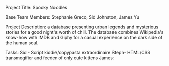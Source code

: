 Project Title: Spooky Noodles

Base Team Members: Stephanie Greco, Sid Johnston, James Yu

Project Description: a database presenting urban legends and mysterious stories for a good night's worth of chill. The database combines Wikipedia's know-how with IMDB and Giphy for a casual experience on the dark side of the human soul.

Tasks: Sid - Script kiddie/copypasta extraordinaire Steph- HTML/CSS transmogifier and feeder of only cute kittens James:
